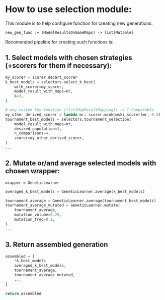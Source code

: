 # How to use selection module:

This module is to help configure function for creating new generations:

```new_gen_func := (ModelResultsOnGameMaps) -> list[Mutable]```

Recomended pipeline for creating such functions is:

## 1. Select models with chosen strategies (+scorers for them if necessary):

```python
my_scorer = scorer.decart_scorer
k_best_models = selectors.select_k_best(
    with_scorer=my_scorer,
    model_result_with_maps=mr,
    k=3,
)

# any custom key function (list[MapResultMapping]) -> T:Comparable
my_other_derived_scorer = lambda mr: scorer.minkowski_scorer(mr, 0.5)
tournament_best_models = selectors.tournament_selection(
    model_result_with_maps=mr,
    desired_population=3,
    n_comparisons=4,
    scorer=my_other_derived_scorer,
)
...
```

## 2. Mutate or/and average selected models with chosen wrapper:

```wrapper = GeneticLearner```

```python
averaged_k_best_models = GeneticLearner.average(k_best_models)

tournament_average = GeneticLearner.average(tournament_best_models)
tournament_average_mutated = GeneticLearner.mutate(
    tournament_average,
    mutation_volume=0.25,
    mutation_freq=0.1,
)
...
```

## 3. Return assembled generation

```python
assembled = [
    *k_best_models
    averaged_k_best_models,
    tournament_average,
    tournament_average_mutated,
    ...
]

return assembled
```